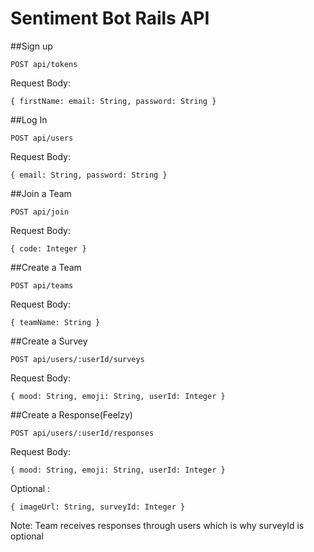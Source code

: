 # Sentiment Bot Rails API

##Sign up

```
POST api/tokens
```
Request Body:

```
{ firstName: email: String, password: String }
```


##Log In

```
POST api/users
```
Request Body:

```
{ email: String, password: String }
```

##Join a Team

```
POST api/join
```
Request Body:

```
{ code: Integer }
```

##Create a Team

```
POST api/teams
```
Request Body:

```
{ teamName: String }
```

##Create a Survey

```
POST api/users/:userId/surveys
```
Request Body:

```
{ mood: String, emoji: String, userId: Integer }
```

##Create a Response(Feelzy)

```
POST api/users/:userId/responses
```
Request Body:

```
{ mood: String, emoji: String, userId: Integer }
```
 Optional :

```
{ imageUrl: String, surveyId: Integer }
```

Note: Team receives responses through users
which is why surveyId is optional

